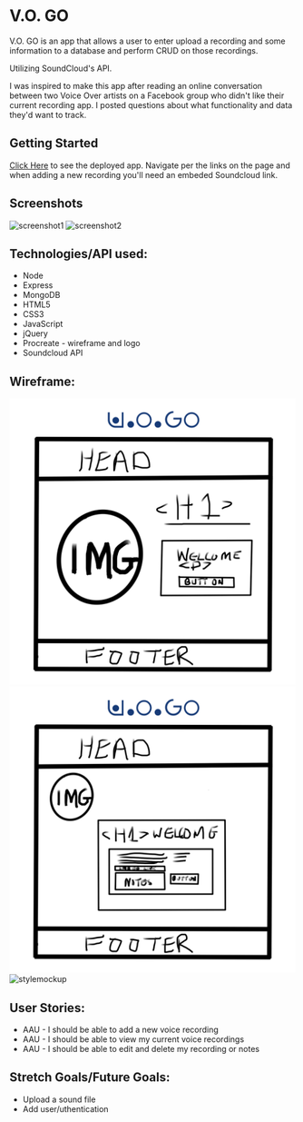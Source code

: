 # V.O. GO

V.O. GO is an app that allows a user to enter upload a recording and some information to a database and perform CRUD on those recordings.

Utilizing SoundCloud's API.

I  was inspired to make this app after reading an online conversation between two Voice Over artists on a Facebook group who didn't like their current recording app. I posted  questions about what functionality and data they'd want to track.

## Getting Started
 [Click Here](https://vo-go.herokuapp.com/) to see the deployed app. Navigate per the links on the page and when adding a new recording you'll need an embeded Soundcloud link.

## Screenshots
![screenshot1](.public/imgs/scsh1.png)
![screenshot2](./imgs/scsh2.png)


##  Technologies/API used:

- Node
- Express
- MongoDB
- HTML5
- CSS3
- JavaScript
- jQuery
- Procreate - wireframe and logo
- Soundcloud API


## Wireframe: 
![wireframe1](./public/imgs/home.png)
![wireframe2](./public/imgs/create.png)
![stylemockup](./public/imgs/colormock.png)

## User Stories:
- AAU - I should be able to add a new voice recording
- AAU - I should be able to view my current voice recordings
- AAU - I should be able to edit and delete my recording or notes

## Stretch Goals/Future Goals:
- Upload a sound file
- Add user/uthentication

